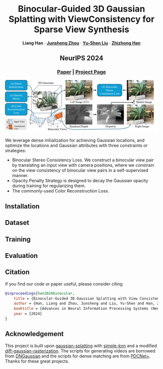 <p align="center" />
<h1 align="center">Binocular-Guided 3D Gaussian Splatting with ViewConsistency for Sparse View Synthesis </h1>

<p align="center">
    <strong>Liang Han</strong>
    ·
    <a href="https://junshengzhou.github.io/"><strong>Junsheng Zhou</strong></a>
    ·
    <a href="https://yushen-liu.github.io/"><strong>Yu-Shen Liu</strong></a>
    ·
    <a href="https://h312h.github.io/"><strong>Zhizhong Han</strong></a>
</p>
<h2 align="center">NeurIPS 2024</h2>
<h3 align="center"><a href="https://arxiv.org/abs/2410.18822">Paper</a> | <a href="https://hanl2010.github.io/Binocular3DGS/">Project Page</a></h3>
<div align="center"></div>
<p align="center">
    <img src="assets/pipeline.png" width="780" />
</p>

We leverage dense initialization for achieving Gaussian locations, and optimize the locations and Gaussian attributes with three constraints or strategies:
<ul>
<li> Binocular Stereo Consistency Loss. We construct a binocular view pair by translating an input view with camera positions, where we constrain on the view consistency of binocular view pairs in a self-supervised manner.</li>
<li> Opacity Penalty Strategy is designed to decay the Gaussian opacity during training for regularizing them. </li>
<li> The commonly-used Color Reconstruction Loss. </li>
</ul>

## Installation

## Dataset

## Training

## Evaluation

## Citation
If you find our code or paper useful, please consider citing
```bibtex
@inproceedings{han2024binocular,
    title = {Binocular-Guided 3D Gaussian Splatting with View Consistency for Sparse View Synthesis},
    author = {Han, Liang and Zhou, Junsheng and Liu, Yu-Shen and Han, Zhizhong},
    booktitle = {Advances in Neural Information Processing Systems (NeurIPS)},
    year = {2024}
}
```

## Acknowledgement
This project is built upon [gaussian-splatting](https://github.com/graphdeco-inria/gaussian-splatting) with [simple-knn](https://gitlab.inria.fr/bkerbl/simple-knn) and a modified [diff-gaussian-rasterization](https://github.com/ashawkey/diff-gaussian-rasterization). 
The scripts for generating videos are borrowed from [DNGaussian](https://fictionarry.github.io/DNGaussian) and the scripts for dense matching are from [PDCNet+](https://prunetruong.com/pdcnet+). Thanks for these great projects.
